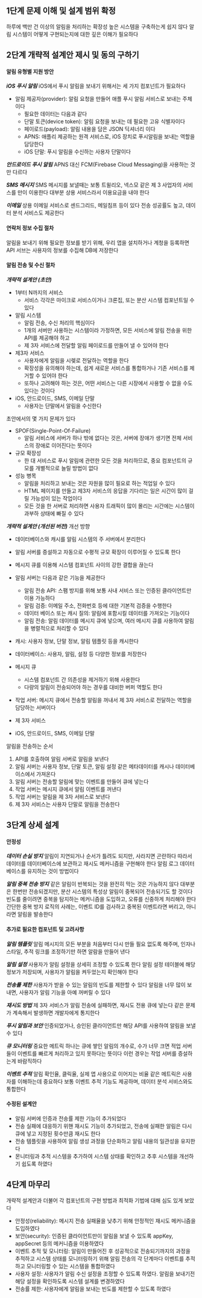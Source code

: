 ## 1단계 문제 이해 및 설계 범위 확정

하루에 백만 건 이상의 알림을 처리하는 확장성 높은 시스템을 구축하는게 쉽지 않다
알림 시스템이 어떻게 구현되는지에 대한 깊은 이해가 필요하다

## 2단계 개략적 설계안 제시 및 동의 구하기

#### 알림 유형별 지원 방안

**_iOS 푸시 알림_**
iOS에서 푸시 알림을 보내기 위해서는 세 가지 컴포넌트가 필요하다

-   알림 제공자(provider): 알림 요청을 만들어 애플 푸시 알림 서비스로 보내는 주체이다
    -   필요한 데이터는 다음과 같다
    -   단말 토큰(device token): 알림 요청을 보내는 데 필요한 고유 식별자이다
    -   페이로드(payload): 알림 내용을 담은 JSON 딕셔너리 이다
    -   APNS: 애플리 제공하는 원격 서비스로, iOS 장치로 푸시알림을 보내는 역할을 담당한다
    -   iOS 단말: 푸시 알림을 수신하는 사용자 단말이다

**_안드로이드 푸시 알림_**
APNS 대신 FCM(Firebase Cloud Messaging)을 사용하는 것만 다르다

**_SMS 메시지_**
SMS 메시지를 보낼때는 보통 트윌리오, 넥스모 같은 제 3 사업자의 서비스를 만이 이용한다
대부분 상용 서비스라서 이용요금을 내야 한다

**_이메일_**
상용 이메일 서비스로 센드그리드, 메일침프 등이 있다
전송 성공률도 높고, 데이터 분석 서비스도 제공한다

#### 연락처 정보 수집 절차

알림을 보내기 위해 필요한 정보를 받기 위해, 우리 앱을 설치하거나 계청을 등록하면 API 서브는 사용자의 정보를 수집해 DB에 저장한다

#### 알림 전송 및 수신 절차

**_개략적 설계안 (초안)_**

-   1부터 N까지의 서비스
    -   서비스 각각은 마이크로 서비스이거나 크론집, 또는 분산 시스템 컴포넌트일 수 있다
-   알림 시스템
    -   알림 전송, 수신 처리의 핵심이다
    -   1개의 서버만 사용하는 시스템이라 가정하면, 모든 서비스에 알림 전송을 위한 API를 제공해야 하고
    -   제 3자 서비스에 전달할 알림 페이로드를 만들어 낼 수 있어야 한다
-   제3자 서비스
    -   사용자에게 알림을 시렞로 전달하는 역할을 한다
    -   확장성을 유의해야 하는데, 쉽게 새로운 서비스를 통합하거나 기존 서비스를 제거할 수 있어야 한다
    -   또하나 고려해야 하는 것은, 어떤 서비스는 다른 시장에서 사용할 수 없을 수도 있다는 것이다
-   iOS, 안드로이드, SMS, 이메일 단말
    -   사용자는 단말에서 알림을 수신한다

초안에서의 몇 가지 문제가 있다

-   SPOF(Single-Point-Of-Failure)
    -   알림 서비스에 서버가 하나 밖에 없다는 것은, 서버에 장애가 생기면 전체 서비스의 장애로 이어진다는 뜻이다
-   규모 확장성
    -   한 대 서비스로 푸시 알림에 관련한 모든 것을 처리하므로, 중요 컴포넌트의 규모를 개별적으로 늘릴 방법이 없다
-   성능 병목
    -   알림을 처리하고 보내는 것은 자원을 많이 필요로 하는 적업일 수 있다
    -   HTML 페이지를 만들고 제3자 서비스의 응답을 기다리는 일은 시간이 많이 걸릴 가능성이 있는 작업이다
    -   모든 것을 한 서버로 처리하면 사용자 트래픽이 많이 몰리는 시간에는 시스템이 과부하 상태에 빠질 수 있다

**_개략적 설계안 (개선된 버전)_**
개선 방향

-   데이터베이스와 캐시를 알림 시스템의 주 서버에서 분리한다
-   알림 서버를 증설하고 자동으로 수평적 규모 확장이 이루어질 수 있도록 한다
-   메시지 큐를 이용해 시스템 컴포넌트 사이의 강한 결합을 끊는다

-   알림 서버는 다음과 같은 기능을 제공한다
    -   알림 전송 API: 스팸 방지를 위해 보통 사내 서비스 또는 인증된 클라이언트만 이용 가능하다
    -   알림 검증: 이메일 주소, 전화번호 등에 대한 기본적 검증을 수행한다
    -   데이터 베이스 또는 캐시 질의: 알림에 포함시킬 데이터를 가져오는 기능이다
    -   알림 전송: 알림 데이터를 메시지 큐에 넣으며, 여러 메시지 큐를 사용하여 알림을 병렬적으로 처리할 수 있다
-   캐시: 사용자 정보, 단말 정보, 알림 템플릿 등을 캐시한다
-   데이터베이스: 사용자, 알림, 설정 등 다양한 정보를 저장한다
-   메시지 큐
    -   시스템 컴포넌트 간 의존성을 제거하기 위해 사용한다
    -   다량의 알림이 전송되어야 하는 경우를 대비한 버퍼 역할도 한다
-   작업 서버: 메시지 큐에서 전송할 알림을 꺼내서 제 3자 서비스로 전달하는 역할을 담당하는 서버이다
-   제 3자 서비스
-   iOS, 안드로이드, SMS, 이메일 단말

알림을 전송하는 순서

1. API를 호출하여 알림 서버로 알림을 보낸다
2. 알림 서버는 사용자 정보, 단말 토큰, 알림 설정 같은 메타데이터를 캐시나 데이터베이스에서 가져온다
3. 알림 서버는 전송할 알림에 맞는 이벤트를 만들어 큐에 넣는다
4. 작업 서버는 메시지 큐에서 알림 이벤트를 꺼낸다
5. 작업 서버는 알림을 제 3자 서비스로 보낸다
6. 제 3자 서비스는 사용자 단말로 알림을 전송한다

## 3단계 상세 설계

#### 안정성

**_데이터 손실 방지_**
알림이 지연되거나 순서가 틀려도 되지만, 사라지면 곤란하다
따라서 데이터를 데이터베이스에 보관하고 재시도 메커니즘을 구현해야 한다
알림 로그 데이터베이스를 유지하는 것이 방법이다

**_알림 중복 전송 방지_**
같은 알림이 반복되는 것을 완전히 막는 것은 가능하지 않다
대부분은 한번만 전송되겠지만, 분산 시스템의 특성상 알림이 중복되어 전송되기도 할 것이다
빈도를 줄이려면 중복을 탐지하는 메커니즘을 도입하고, 오류를 신중하게 처리해야 한다
간단한 중복 방지 로직의 사례는, 이벤트 ID를 검사하고 중복된 이벤트라면 버리고, 아니라면 알림을 발송한다

#### 추가로 필요한 컴포넌트 및 고려사항

**_알림 템플릿_**
알림 메시지의 모든 부분을 처음부터 다시 만들 필요 없도록 해주며, 인자나 스타일, 추적 링크를 조정하기만 하면 알람을 만들어 낸다

**_알림 설정_**
사용자가 알림 설정을 상세히 조정할 수 있도록 한다
알림 설정 테이블에 해당 정보가 저장되며, 사용자가 알림을 켜두었는지 확인해야 한다

**_전송률 제한_**
사용자가 받을 수 있는 알림의 빈도를 제한할 수 있다
알림을 너무 많이 보내면, 사용자가 알림 기능을 아예 꺼버릴 수 있다

**_재시도 방법_**
제 3자 서비스가 알림 전송에 실패하면, 재시도 전용 큐에 넣는다
같은 문제가 계속해서 발생하면 개발자에게 통지한다

**_푸시 알림과 보안_**
인증되었거나, 승인된 클라이언트만 해당 API를 사용하여 알림을 보낼수 있다

**_큐 모니터링_**
중요한 메트릭 하나는 큐에 쌓인 알림의 개수로, 수가 너무 크면 적업 서버들이 이벤트를 빠르게 처리하고 있지 못하다는 뜻이다
이런 경우는 작업 서버를 증설하는게 바람직하다

**_이벤트 추적_**
알림 확인율, 클릭율, 실제 앱 사용으로 이어지는 비율 같은 메트릭은 사용자를 이해하는데 중요하다
보통 이벤트 추적 기능도 제공하며, 데이터 분석 서비스와도 통합한다

#### 수정된 설계안

-   알림 서버에 인증과 전송률 제한 기능이 추가되었다
-   전송 실패에 대응하기 위핸 재시도 기능이 추가되었고, 전송에 실패한 알림은 다시 큐에 넣고 지정된 횟수만큼 재시도 한다
-   전송 템플릿을 사용하여 알림 생성 과정을 단순화하고 알림 내용의 일관성을 유지한다
-   몬니터링과 추적 시스템을 추가하여 시스템 상태를 확인하고 추후 시스템을 개선하기 쉽도록 하였다

## 4단계 마무리

개략적 설계안과 더불어 각 컴포넌트의 구현 방법과 최적화 기법에 대해 심도 있게 보았다

-   안정성(reliability): 메시지 전송 실패율을 낮추기 위해 안정적인 재시도 메커니즘을 도입하였다
-   보안(security): 인증된 클라이언트만이 알림을 보낼 수 있도록 appKey, appSecret 등의 메커니즘을 이용하였다
-   이벤트 추적 및 모니터링: 알림이 만들어진 후 성공적으로 전송되기까지의 과정을 추적하고 시스템 상태를 모니터링하기 위해 알림 전송의 각 단계마다 이벤트를 추적하고 모니터링할 수 있는 시스템을 통합하였다
-   사용자 설정: 사용자가 알림 수신 설정을 조정할 수 있도록 하였다. 알림을 보내기전 해당 설정을 확인하도록 시스템 설계를 변경하였다
-   전송률 제한: 사용자에게 알림을 보내는 빈도를 제한할 수 있도록 하였다
